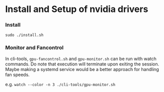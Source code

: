 # Install and Setup of nvidia drivers

### Install
`sudo ./install.sh`

### Monitor and Fancontrol
In cli-tools, `gpu-fancontrol.sh` and `gpu-monitor.sh` can be run with watch commands. Do note that execution will terminate upon exiting the session. Maybe making a systemd service would be a better approach for handling fan speeds.

e.g.
`watch --color -n 3 ./cli-tools/gpu-monitor.sh`
